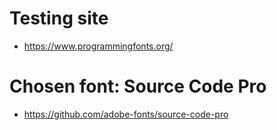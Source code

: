 # Testing site
* https://www.programmingfonts.org/

# Chosen font: Source Code Pro
* https://github.com/adobe-fonts/source-code-pro

